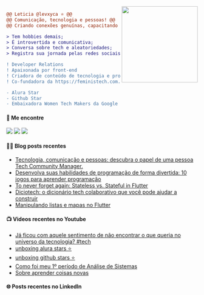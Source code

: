 <img align="right" height="200" src="https://i.imgur.com/Tznn1IZ.gif"/>

```diff
@@ Leticia @levxyca ⭐ @@
@@ Comunicação, tecnologia e pessoas! @@
@@ Criando conexões genuínas, capacitando pessoas e promovendo comunidades tecnológicas diversas e inclusivas.

> Tem hobbies demais;
> É introvertida e comunicativa;
> Conversa sobre tech e aleatoriedades;
> Registra sua jornada pelas redes sociais.

! Developer Relations
! Apaixonada por front-end
! Criadora de conteúdo de tecnologia e programação
! Co-fundadora da https://feministech.com.br

- Alura Star
- Github Star
- Embaixadora Women Tech Makers da Google
```

#### 🔗 Me encontre
<a href="https://levxyca.com"><img src="https://img.shields.io/badge/website-4D4577?logo=esri&style=for-the-badge&logoColor=F2F2F2"/></a>
<a href="https://www.linkedin.com/in/leticiacaroline/"><img src="https://img.shields.io/badge/LinkedIn-0077B5?style=for-the-badge&logo=linkedin&logoColor=white"></img></a>
<a href="https://twitter.com/levxyca"><img src="https://img.shields.io/badge/Twitter-1DA1F2?style=for-the-badge&logo=twitter&logoColor=white"></img></a>

#### ✍🏻 Blog posts recentes

<!-- BLOG:START -->
- [Tecnologia, comunicação e pessoas: descubra o papel de uma pessoa Tech Community Manager.](https://dev.to/feministech/tecnologia-comunicacao-e-pessoas-descubra-o-papel-de-uma-pessoa-tech-community-manager-3726)
- [Desenvolva suas habilidades de programação de forma divertida: 10 jogos para aprender programação](https://dev.to/feministech/desenvolva-suas-habilidades-de-programacao-de-forma-divertida-10-jogos-para-aprender-programacao-23fc)
- [To never forget again: Stateless vs. Stateful in Flutter](https://dev.to/feministech/to-never-forget-again-stateless-vs-stateful-in-flutter-ho0)
- [Diciotech: o dicionário tech colaborativo que você pode ajudar a construir](https://dev.to/feministech/diciotech-o-dicionario-tech-colaborativo-que-voce-pode-ajudar-a-construir-14c4)
- [Manipulando listas e mapas no Flutter](https://dev.to/feministech/manipulando-listas-e-mapas-no-flutter-81h)
<!-- BLOG:END -->

#### 📺 Videos recentes no Youtube

<!-- YOUTUBE:START -->
- [Já ficou com aquele sentimento de não encontrar o que queria no universo da tecnologia? #tech](https://www.youtube.com/watch?v=lwyRtn4f874)
- [unboxing alura stars ⭐](https://www.youtube.com/watch?v=QqNW2OFz6Kg)
- [unboxing github stars ⭐](https://www.youtube.com/watch?v=bhWco_QQPgM)
- [Como foi meu 1º período de Análise de Sistemas](https://www.youtube.com/watch?v=X9egRFG0u48)
- [Sobre aprender coisas novas](https://www.youtube.com/watch?v=0Qga_1UEz0M)
<!-- YOUTUBE:END -->

#### 🌐 Posts recentes no LinkedIn
<!-- LIKNEDIN:START -->
<!-- LIKEDIN:END -->
